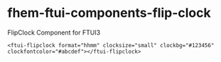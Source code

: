 # fhem-ftui-components-flip-clock
FlipClock Component for FTUI3

`<ftui-flipclock format="hhmm" clocksize="small" clockbg="#123456" clockfontcolor="#abcdef"></ftui-flipclock>`


[pic]:(https://github.com/T0RST3N/fhem-ftui-components-flip-clock/blob/master/images/flipclock.PNG)
